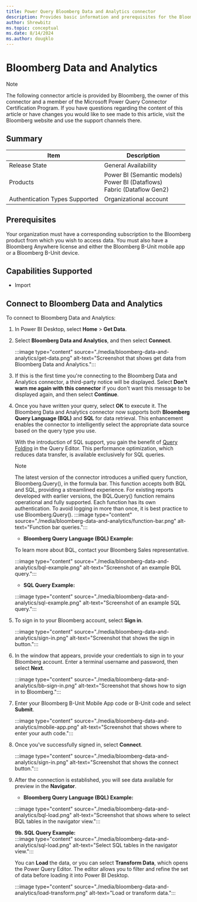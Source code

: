 ```yaml
---
title: Power Query Bloomberg Data and Analytics connector
description: Provides basic information and prerequisites for the Bloomberg Data and Analytics connector, descriptions of the optional input parameters, and discusses limitations and issues you might encounter.
author: Shrewbitz
ms.topic: conceptual
ms.date: 8/14/2024
ms.author: dougklo
---
```


# Bloomberg Data and Analytics

> [!NOTE]
>The following connector article is provided by Bloomberg, the owner of this connector and a member of the Microsoft Power Query Connector Certification Program. If you have questions regarding the content of this article or have changes you would like to see made to this article, visit the Bloomberg website and use the support channels there.

## Summary

| Item | Description |
| ---- | ----------- |
| Release State | General Availability |
| Products | Power BI (Semantic models)<br/>Power BI (Dataflows)<br/>Fabric (Dataflow Gen2) |
| Authentication Types Supported | Organizational account |

## Prerequisites

Your organization must have a corresponding subscription to the Bloomberg product from which you wish to access data. You must also have a Bloomberg Anywhere license and either the Bloomberg B-Unit mobile app or a Bloomberg B-Unit device.

## Capabilities Supported

* Import

## Connect to Bloomberg Data and Analytics

To connect to Bloomberg Data and Analytics:

1. In Power BI Desktop, select **Home** > **Get Data**.

2. Select **Bloomberg Data and Analytics**, and then select **Connect**.

   :::image type="content" source="./media/bloomberg-data-and-analytics/get-data.png" alt-text="Screenshot that shows get data from Bloomberg Data and Analytics.":::

3. If this is the first time you're connecting to the Bloomberg Data and Analytics connector, a third-party notice will be displayed. Select **Don't warn me again with this connector** if you don't want this message to be displayed again, and then select **Continue**.

4. Once you have written your query, select **OK** to execute it. The Bloomberg Data and Analytics connector now supports both **Bloomberg Query Language (BQL)** and **SQL** for data retrieval. This enhancement enables the connector to intelligently select the appropriate data source based on the query type you use.

   With the introduction of SQL support, you gain the benefit of [Query Folding](../query-folding-examples.md) in the Query Editor. This performance optimization, which reduces data transfer, is available exclusively for SQL queries.

   > [!NOTE]
   >The latest version of the connector introduces a unified query function, Bloomberg.Query(), in the formula bar. This function accepts both BQL and SQL, providing a streamlined experience. For existing reports developed with earlier versions, the BQL.Query() function remains operational and fully supported. Each function has its own authentication. To avoid logging in more than once, it is best practice to use Bloomberg.Query().
   :::image type="content" source="./media/bloomberg-data-and-analytics/function-bar.png" alt-text="Function bar queries.":::

   - **Bloomberg Query Language (BQL) Example:**
   
    To learn more about BQL, contact your Bloomberg Sales representative.
    
    :::image type="content" source="./media/bloomberg-data-and-analytics/bql-example.png" alt-text="Screenshot of an example BQL query.":::

    - **SQL Query Example:**
    
    :::image type="content" source="./media/bloomberg-data-and-analytics/sql-example.png" alt-text="Screenshot of an example SQL query.":::

5. To sign in to your Bloomberg account, select **Sign in**.

   :::image type="content" source="./media/bloomberg-data-and-analytics/sign-in.png" alt-text="Screenshot that shows the sign in button.":::
6. In the window that appears, provide your credentials to sign in to your Bloomberg account. Enter a terminal username and password, then select **Next**.

    :::image type="content" source="./media/bloomberg-data-and-analytics/bb-sign-in.png" alt-text="Screenshot that shows how to sign in to Bloomberg.":::

7. Enter your Bloomberg B-Unit Mobile App code or B-Unit code and select **Submit**.

    :::image type="content" source="./media/bloomberg-data-and-analytics/mobile-app.png" alt-text="Screenshot that shows where to enter your auth code.":::

8. Once you've successfully signed in, select **Connect**.

   :::image type="content" source="./media/bloomberg-data-and-analytics/sign-in.png" alt-text="Screenshot that shows the connect button.":::

9. After the connection is established, you will see data available for preview in the **Navigator**.

   - **Bloomberg Query Language (BQL) Example:**
   
   :::image type="content" source="./media/bloomberg-data-and-analytics/bql-load.png" alt-text="Screenshot that shows where to select BQL tables in the navigator view.":::

   **9b. SQL Query Example:**\
   :::image type="content" source="./media/bloomberg-data-and-analytics/sql-load.png" alt-text="Select SQL tables in the navigator view.":::

   You can **Load** the data, or you can select **Transform Data**, which opens the Power Query Editor. The editor allows you to filter and refine the set of data before loading it into Power BI Desktop.

   :::image type="content" source="./media/bloomberg-data-and-analytics/load-transform.png" alt-text="Load or transform data.":::
